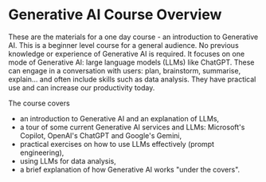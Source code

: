 # Generative AI Course Overview

These are the materials for a one day course - an introduction to Generative AI.   This is a beginner level course for a general audience.  No previous knowledge or experience of Generative AI is required.  It focuses on one mode of Generative AI: large language models (LLMs) like ChatGPT.  These can engage in a conversation with users: plan, brainstorm, summarise, explain... and often include skills such as data analysis. They have practical use and can increase our productivity today. 

The course covers
* an introduction to Generative AI and an explanation of LLMs,
* a tour of some current Generative AI services and LLMs: Microsoft's Copilot, OpenAI's ChatGPT and Google's Gemini,
* practical exercises on how to use LLMs effectively (prompt engineering),
* using LLMs for data analysis,
* a brief explanation of how Generative AI works "under the covers".
